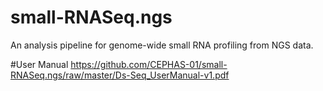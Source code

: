 # small-RNASeq.ngs
An analysis pipeline for genome-wide small RNA profiling from NGS data.


#User Manual
https://github.com/CEPHAS-01/small-RNASeq.ngs/raw/master/Ds-Seq_UserManual-v1.pdf
